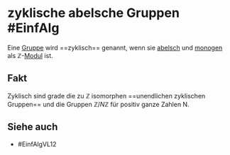 # zyklische abelsche Gruppen #EinfAlg
Eine [Gruppe](LA1/Definitions/Gruppe.md) wird ==zyklisch== genannt, wenn sie [abelsch](LA1/Definitions/abelsche%20Gruppe.md) und [monogen](Einf.%20Alg/Definition/monogene%20Moduln.md) als $\mathbb{Z}$-[Modul](Einf.%20Alg/Definition/Moduln%20%C3%BCber%20Ringen.md) ist.
## Fakt 
Zyklisch sind grade die zu $\mathbb{Z}$ isomorphen ==unendlichen zyklischen Gruppen== und die Gruppen $\mathbb{Z}/N\mathbb{Z}$ für positiv ganze Zahlen N.
## Siehe auch
- #EinfAlgVL12 